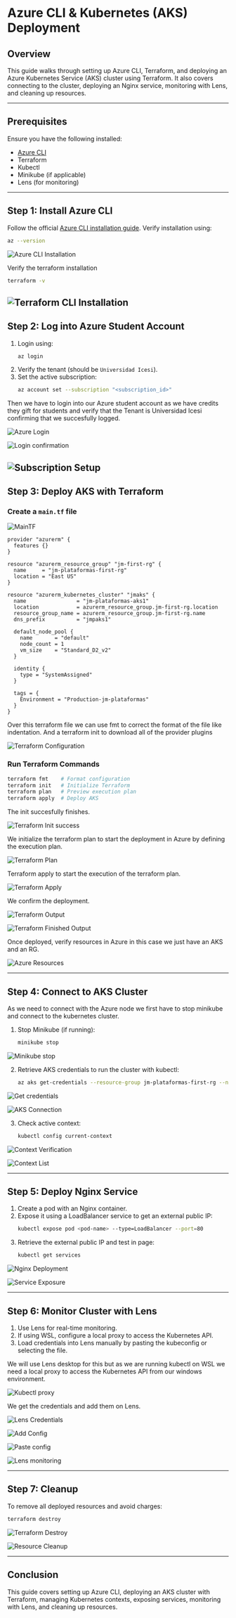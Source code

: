 # Azure CLI & Kubernetes (AKS) Deployment

## Overview
This guide walks through setting up Azure CLI, Terraform, and deploying an Azure Kubernetes Service (AKS) cluster using Terraform. It also covers connecting to the cluster, deploying an Nginx service, monitoring with Lens, and cleaning up resources.

---

## Prerequisites
Ensure you have the following installed:
- [Azure CLI](https://learn.microsoft.com/es-es/cli/azure/install-azure-cli-linux?pivots=apt)
- Terraform
- Kubectl
- Minikube (if applicable)
- Lens (for monitoring)

---

## Step 1: Install Azure CLI
Follow the official [Azure CLI installation guide](https://learn.microsoft.com/es-es/cli/azure/install-azure-cli-linux?pivots=apt).
Verify installation using:
```sh
az --version
```

![Azure CLI Installation](images/img_1.png)

Verify the terraform installation
```sh
terraform -v
```
![Terraform CLI Installation](images/img_2.png)
---

## Step 2: Log into Azure Student Account
1. Login using:
   ```sh
   az login
   ```
2. Verify the tenant (should be `Universidad Icesi`).
3. Set the active subscription:
   ```sh
   az account set --subscription "<subscription_id>"
   ```

Then we have to login into our Azure student account as we have credits they gift for students and verify that the Tenant is Universidad Icesi confirming that we succesfully logged.

![Azure Login](images/img_3.png)

![Login confirmation](images/img_4.png)

![Subscription Setup](images/img_5.png)
---

## Step 3: Deploy AKS with Terraform
### Create a `main.tf` file

![MainTF](images/img_6.png)

```hcl
provider "azurerm" {
  features {}
}

resource "azurerm_resource_group" "jm-first-rg" {
  name     = "jm-plataformas-first-rg"
  location = "East US"
}

resource "azurerm_kubernetes_cluster" "jmaks" {
  name                = "jm-plataformas-aks1"
  location            = azurerm_resource_group.jm-first-rg.location
  resource_group_name = azurerm_resource_group.jm-first-rg.name
  dns_prefix          = "jmpaks1"

  default_node_pool {
    name       = "default"
    node_count = 1
    vm_size    = "Standard_D2_v2"
  }

  identity {
    type = "SystemAssigned"
  }

  tags = {
    Environment = "Production-jm-plataformas"
  }
}
```
Over this terraform file we can use fmt to correct the format of the file like indentation.
And a terraform init to download all of the provider plugins

![Terraform Configuration](images/img_7.png)

### Run Terraform Commands
```sh
terraform fmt    # Format configuration
terraform init   # Initialize Terraform
terraform plan   # Preview execution plan
terraform apply  # Deploy AKS
```
The init succesfully finishes.

![Terraform Init success](images/img_8.png)

We initialize the terraform plan to start the deployment in Azure by defining the execution plan.

![Terraform Plan](images/img_9.png)

Terraform apply to start the execution of the terraform plan.

![Terraform Apply](images/img_10.png)

We confirm the deployment.

![Terraform Output](images/img_11.png)

![Terraform Finished Output](images/img_12.png)

Once deployed, verify resources in Azure in this case we just have an AKS and an RG.

![Azure Resources](images/img_13.png)

---

## Step 4: Connect to AKS Cluster

As we need to connect with the Azure node we first  have to stop minikube and connect to the kubernetes cluster.

1. Stop Minikube (if running):
   ```sh
   minikube stop
   ```
![Minikube stop](images/img_14.png)


2. Retrieve AKS credentials to run the cluster with kubectl:
   ```sh
   az aks get-credentials --resource-group jm-plataformas-first-rg --name jm-plataformas-aks1
   ```
![Get credentials](images/img_15.png)

![AKS Connection](images/img_16.png)

3. Check active context:
   ```sh
   kubectl config current-context
   ```

![Context Verification](images/img_17.png)

![Context List](images/img_18.png)

---

## Step 5: Deploy Nginx Service
1. Create a pod with an Nginx container.
2. Expose it using a LoadBalancer service to get an external public IP:
   ```sh
   kubectl expose pod <pod-name> --type=LoadBalancer --port=80
   ```
3. Retrieve the external public IP and test in page:
   ```sh
   kubectl get services
   ```

![Nginx Deployment](images/img_19.png)

![Service Exposure](images/img_20.png)


---

## Step 6: Monitor Cluster with Lens
1. Use Lens for real-time monitoring.
2. If using WSL, configure a local proxy to access the Kubernetes API.
3. Load credentials into Lens manually by pasting the kubeconfig or selecting the file.


We will use Lens desktop for this but as we are running kubectl on WSL we need a local proxy to access the Kubernetes API from our windows environment.

![Kubectl proxy](images/img_21.png)

We get the credentials and add them on Lens.

![Lens Credentials](images/img_22.png)

![Add Config](images/img_23.png)

![Paste config](images/img_24.png)

![Lens monitoring](images/img_25.png)

---

## Step 7: Cleanup
To remove all deployed resources and avoid charges:
```sh
terraform destroy
```

![Terraform Destroy](images/img_26.png)

![Resource Cleanup](images/img_27.png)

---

## Conclusion
This guide covers setting up Azure CLI, deploying an AKS cluster with Terraform, managing Kubernetes contexts, exposing services, monitoring with Lens, and cleaning up resources.

